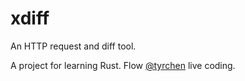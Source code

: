 # xdiff

An HTTP request and diff tool.

A project for learning Rust. Flow [@tyrchen](https://github.com/tyrchen) live coding.
